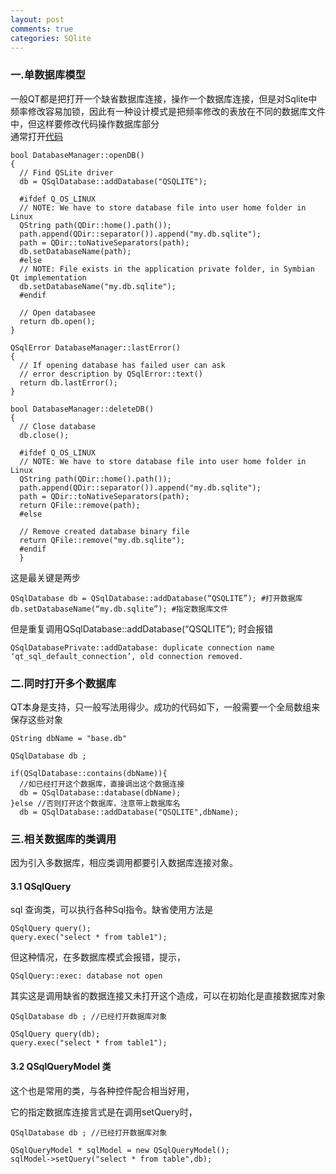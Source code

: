```yaml
---
layout: post
comments: true
categories: SQlite
---
```


### 一.单数据库模型

一般QT都是把打开一个缺省数据库连接，操作一个数据库连接，但是对Sqlite中频率修改容易加锁，因此有一种设计模式是把频率修改的表放在不同的数据库文件中，但这样要修改代码操作数据库部分   
通常打开[代码](http://developer.nokia.com/community/wiki/Creating_an_SQLite_database_in_Qt)

    bool DatabaseManager::openDB()
    {
      // Find QSLite driver
      db = QSqlDatabase::addDatabase("QSQLITE");

      #ifdef Q_OS_LINUX
      // NOTE: We have to store database file into user home folder in Linux
      QString path(QDir::home().path());
      path.append(QDir::separator()).append("my.db.sqlite");
      path = QDir::toNativeSeparators(path);
      db.setDatabaseName(path);
      #else
      // NOTE: File exists in the application private folder, in Symbian Qt implementation
      db.setDatabaseName("my.db.sqlite");
      #endif

      // Open databasee
      return db.open();
    }

    QSqlError DatabaseManager::lastError()
    {
      // If opening database has failed user can ask
      // error description by QSqlError::text()
      return db.lastError();
    }

    bool DatabaseManager::deleteDB()
    {
      // Close database
      db.close();

      #ifdef Q_OS_LINUX
      // NOTE: We have to store database file into user home folder in Linux
      QString path(QDir::home().path());
      path.append(QDir::separator()).append("my.db.sqlite");
      path = QDir::toNativeSeparators(path);
      return QFile::remove(path);
      #else

      // Remove created database binary file
      return QFile::remove("my.db.sqlite");
      #endif
      }

这是最关键是两步

    QSqlDatabase db = QSqlDatabase::addDatabase(“QSQLITE”); #打开数据库
    db.setDatabaseName(“my.db.sqlite”); #指定数据库文件

但是重复调用QSqlDatabase::addDatabase(“QSQLITE”); 时会报错

    QSqlDatabasePrivate::addDatabase: duplicate connection name ‘qt_sql_default_connection’, old connection removed.

### 二.同时打开多个数据库

QT本身是支持，只一般写法用得少。成功的代码如下，一般需要一个全局数组来保存这些对象

    QString dbName = "base.db"

    QSqlDatabase db ;

    if(QSqlDatabase::contains(dbName)){
      //如已经打开这个数据库，直接调出这个数据连接
      db = QSqlDatabase::database(dbName);
    }else //否则打开这个数据库，注意带上数据库名
      db = QSqlDatabase::addDatabase("QSQLITE",dbName);

### 三.相关数据库的类调用

因为引入多数据库，相应类调用都要引入数据库连接对象。

#### 3.1 QSqlQuery

sql 查询类，可以执行各种Sql指令。缺省使用方法是

    QSqlQuery query();
    query.exec("select * from table1");
但这种情况，在多数据库模式会报错，提示，

    QSqlQuery::exec: database not open

其实这是调用缺省的数据连接又未打开这个造成，可以在初始化是直接数据库对象

    QSqlDatabase db ; //已经打开数据库对象

    QSqlQuery query(db);
    query.exec("select * from table1");

#### 3.2 QSqlQueryModel 类

这个也是常用的类，与各种控件配合相当好用，

它的指定数据库连接言式是在调用setQuery时，

    QSqlDatabase db ; //已经打开数据库对象

    QSqlQueryModel * sqlModel = new QSqlQueryModel();
    sqlModel->setQuery("select * from table",db);
